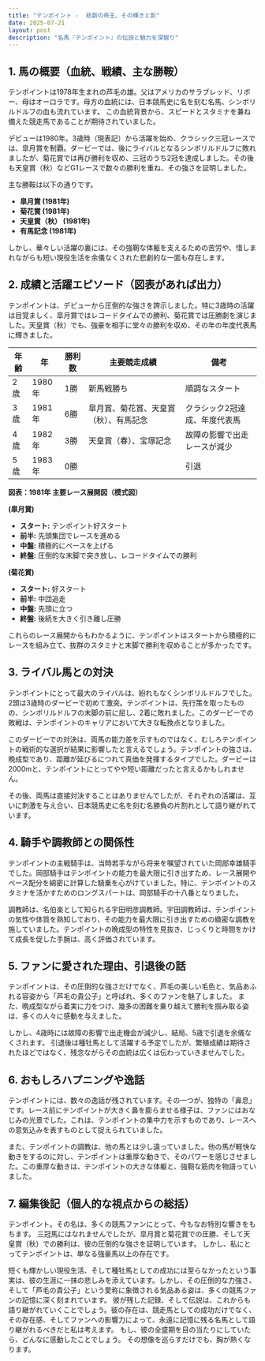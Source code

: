 ```yaml
---
title: "テンポイント -  悲劇の帝王、その輝きと影"
date: 2025-07-21
layout: post
description: "名馬『テンポイント』の伝説と魅力を深堀り"
---
```


## 1. 馬の概要（血統、戦績、主な勝鞍）

テンポイントは1978年生まれの芦毛の雄。父はアメリカのサラブレッド、リボー、母はオーロラです。母方の血統には、日本競馬史に名を刻む名馬、シンボリルドルフの血も流れています。  この血統背景から、スピードとスタミナを兼ね備えた競走馬であることが期待されていました。

デビューは1980年。3歳時（現表記）から活躍を始め、クラシック三冠レースでは、皐月賞を制覇。ダービーでは、後にライバルとなるシンボリルドルフに敗れましたが、菊花賞では再び勝利を収め、三冠のうち2冠を達成しました。その後も天皇賞（秋）などG1レースで数々の勝利を重ね、その強さを証明しました。

主な勝鞍は以下の通りです。

* **皐月賞 (1981年)**
* **菊花賞 (1981年)**
* **天皇賞（秋） (1981年)**
* **有馬記念 (1981年)**


しかし、華々しい活躍の裏には、その強靭な体躯を支えるための苦労や、惜しまれながらも短い現役生活を余儀なくされた悲劇的な一面も存在します。


## 2. 成績と活躍エピソード（図表があれば出力）

テンポイントは、デビューから圧倒的な強さを誇示しました。特に3歳時の活躍は目覚ましく、皐月賞ではレコードタイムでの勝利、菊花賞では圧勝劇を演じました。天皇賞（秋）でも、強豪を相手に堂々の勝利を収め、その年の年度代表馬に輝きました。

| 年齢 | 年 | 勝利数 | 主要競走成績 | 備考 |
|---|---|---|---|---|
| 2歳 | 1980年 | 1勝 | 新馬戦勝ち | 順調なスタート |
| 3歳 | 1981年 | 6勝 | 皐月賞、菊花賞、天皇賞（秋）、有馬記念 | クラシック2冠達成、年度代表馬 |
| 4歳 | 1982年 | 3勝 | 天皇賞（春）、宝塚記念 |  故障の影響で出走レースが減少 |
| 5歳 | 1983年 | 0勝 |  |  引退 |


**図表：1981年 主要レース展開図（模式図）**

**(皐月賞)**

* **スタート:** テンポイント好スタート
* **前半:** 先頭集団でレースを進める
* **中盤:** 積極的にペースを上げる
* **終盤:** 圧倒的な末脚で突き放し、レコードタイムでの勝利


**(菊花賞)**

* **スタート:** 好スタート
* **前半:** 中団追走
* **中盤:** 先頭に立つ
* **終盤:** 後続を大きく引き離し圧勝


これらのレース展開からもわかるように、テンポイントはスタートから積極的にレースを組み立て、抜群のスタミナと末脚で勝利を収めることが多かったです。


## 3. ライバル馬との対決

テンポイントにとって最大のライバルは、紛れもなくシンボリルドルフでした。2頭は3歳時のダービーで初めて激突。テンポイントは、先行策を取ったものの、シンボリルドルフの末脚の前に屈し、2着に敗れました。このダービーでの敗戦は、テンポイントのキャリアにおいて大きな転換点となりました。

このダービーでの対決は、両馬の能力差を示すものではなく、むしろテンポイントの戦術的な選択が結果に影響したと言えるでしょう。テンポイントの強さは、晩成型であり、距離が延びるにつれて真価を発揮するタイプでした。ダービーは2000mと、テンポイントにとってやや短い距離だったと言えるかもしれません。

その後、両馬は直接対決することはありませんでしたが、それぞれの活躍は、互いに刺激を与え合い、日本競馬史に名を刻む名勝負の片割れとして語り継がれています。


## 4. 騎手や調教師との関係性

テンポイントの主戦騎手は、当時若手ながら将来を嘱望されていた岡部幸雄騎手でした。岡部騎手はテンポイントの能力を最大限に引き出すため、レース展開やペース配分を綿密に計算した騎乗を心がけていました。特に、テンポイントのスタミナを活かすためのロングスパートは、岡部騎手の十八番となりました。

調教師は、名伯楽として知られる宇田明彦調教師。宇田調教師は、テンポイントの気性や体質を熟知しており、その能力を最大限に引き出すための緻密な調教を施していました。テンポイントの晩成型の特性を見抜き、じっくりと時間をかけて成長を促した手腕は、高く評価されています。


## 5. ファンに愛された理由、引退後の話

テンポイントは、その圧倒的な強さだけでなく、芦毛の美しい毛色と、気品あふれる容姿から「芦毛の貴公子」と呼ばれ、多くのファンを魅了しました。  また、晩成型ながら着実に力をつけ、幾多の困難を乗り越えて勝利を掴み取る姿は、多くの人々に感動を与えました。

しかし、4歳時には故障の影響で出走機会が減少し、結局、5歳で引退を余儀なくされます。  引退後は種牡馬として活躍する予定でしたが、繁殖成績は期待されたほどではなく、残念ながらその血統は広くは伝わっていきませんでした。


## 6. おもしろハプニングや逸話

テンポイントには、数々の逸話が残されています。その一つが、独特の「鼻息」です。レース前にテンポイントが大きく鼻を膨らませる様子は、ファンにはおなじみの光景でした。これは、テンポイントの集中力を示すものであり、レースへの意気込みを表すものとして捉えられていました。

また、テンポイントの調教は、他の馬とは少し違っていました。他の馬が軽快な動きをするのに対し、テンポイントは重厚な動きで、そのパワーを感じさせました。この重厚な動きは、テンポイントの大きな体躯と、強靭な筋肉を物語っていました。


## 7. 編集後記（個人的な視点からの総括）

テンポイント。その名は、多くの競馬ファンにとって、今もなお特別な響きをもちます。  三冠馬にはなれませんでしたが、皐月賞と菊花賞での圧勝、そして天皇賞（秋）での勝利は、彼の圧倒的な強さを証明しています。  しかし、私にとってテンポイントは、単なる強豪馬以上の存在です。

短くも輝かしい現役生活、そして種牡馬としての成功には至らなかったという事実は、彼の生涯に一抹の悲しみを添えています。しかし、その圧倒的な力強さ、そして「芦毛の貴公子」という愛称に象徴される気品ある姿は、多くの競馬ファンの記憶に深く刻まれています。  彼が残した記録、そして伝説は、これからも語り継がれていくことでしょう。彼の存在は、競走馬としての成功だけでなく、その存在感、そしてファンへの影響力によって、永遠に記憶に残る名馬として語り継がれるべきだと私は考えます。  もし、彼の全盛期を目の当たりにしていたら、どんなに感動したことでしょう。  その想像を巡らすだけでも、胸が熱くなります。
